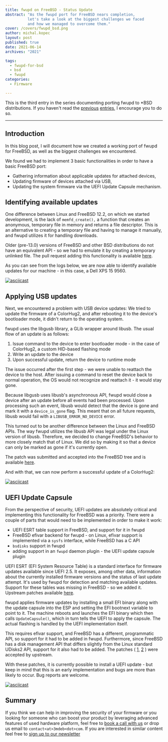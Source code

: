 ```yaml
---
title: fwupd on FreeBSD - Status Update
abstract: "As the fwupd port for FreeBSD nears completion,
          let's take a look at the biggest challenges we faced
          and how we managed to overcome them."
cover: /covers/fwupd_bsd.png
author: michal.kopec
layout: post
published: true
date: 2021-06-14
archives: "2021"

tags:
  - fwupd-for-bsd
  - bsd
  - fwupd
categories:
  - Firmware

---
```


This is the third entry in the series documenting porting fwupd to *BSD
distributions. If you haven't read the
[previous](https://blog.3mdeb.com/2021/2021-02-16-fwupd-compilation-under-freebsd/)
[entries](https://blog.3mdeb.com/2021/2021-03-15-fwupd-bsd-packages-and-ci/),
I encourage you to do so.

---

## Introduction

In this blog post, I will document how we created a working port of fwupd for
FreeBSD, as well as the biggest challenges we encountered.

We found we had to implement 3 basic functionalities in order to have a basic
FreeBSD port:

- Gathering information about applicable updates for attached devices,
- Updating firmware of devices attached via USB,
- Updating the system firmware via the UEFI Update Capsule mechanism.

## Identifying available updates

One difference between Linux and FreeBSD 12.2, on which we started development,
is the lack of `memfd_create(),` a function that creates an anonymous,
temporary file in memory and returns a file descriptor. This is an alternative
to creating a temporary file and having to manage it manually, and fwupd
utilizes it for handling downloads.

Older (pre-13.0) versions of FreeBSD and other BSD distributions do not have an
equivalent API - so we had to emulate it by creating a temporary unlinked file.
The pull request adding this functionality is available
[here](https://github.com/fwupd/fwupd/pull/3279).

As you can see from the logs below, we are now able to identify available
updates for our machine - in this case, a Dell XPS 15 9560.

[![asciicast](https://asciinema.org/a/UJ2RRlo6lvgWfLJE5Mr9uuO2d.svg)](https://asciinema.org/a/UJ2RRlo6lvgWfLJE5Mr9uuO2d)

## Applying USB updates

Next, we encountered a problem with USB device updates: We tried to update
the firmware of a ColorHug2, and after rebooting it to the device's bootloader mode,
it didn't return to the operating system.

fwupd uses the libgusb library, a GLib wrapper around libusb. The usual flow
of an update is as follows:

1. Issue command to the device to enter bootloader mode - in the case of ColorHug2,
a custom HID-based flashing mode
2. Write an update to the device
3. Upon successful update, return the device to runtime mode

The issue occurred after the first step - we were unable to reattach the device to
the host. After issuing a command to reset the device back to normal operation,
the OS would not recognize and reattach it - it would stay gone.

Because libgusb uses libusb's asynchronous API, fwupd would close a
device after an update before all events had been processed. Upon processing
such an event, libusb would detect that the device is gone and mark it with
a `device_is_gone` flag. This meant that on all future requests, libusb would
fail with a `LIBUSB_ERROR_NO_DEVICE` error.

This turned out to be another difference between the Linux and FreeBSD APIs.
The way fwupd utilizes the libusb API was legal under the Linux version of
libusb. Therefore, we decided to change FreeBSD's behavior to more closely match
that of Linux. We did so by making it so that a device can only be marked as
gone if it's currently open.

The patch was submitted and accepted into the FreeBSD tree and is available
[here](https://cgit.freebsd.org/src/commit/?id=6847ea50196f1a685be408a24f01cb8d407da19c).

And with that, we can now perform a successful update of a ColorHug2:

[![asciicast](https://asciinema.org/a/G2OT5XvMpv9r10Q6qD5rZBbLA.svg)](https://asciinema.org/a/G2OT5XvMpv9r10Q6qD5rZBbLA)

## UEFI Update Capsule

From the perspective of security, UEFI updates are absolutely critical and
implementing this functionality for FreeBSD was a priority. There were a couple
of parts that would need to be implemented in order to make it work:

- UEFI ESRT table support in FreeBSD, and support for it in fwupd
- FreeBSD efivar backend for fwupd - on Linux, efivar support is implemented
via a `sysfs` interface, while FreeBSD has a C API
- `bsdisks` support in fwupd
- adding support in an `fwupd` daemon plugin - the UEFI update capsule plugin

UEFI ESRT (EFI System Resource Table) is a standard interface for firmware
updates available since UEFI 2.5. It exposes, among other data, information
about the currently installed firmware versions and the status of last
update attempt. It's used by fwupd for detection and matching available
updates. Support for these tables was missing in FreeBSD - so we added it.
Upstream patches available [here](https://reviews.freebsd.org/D30104).

fwupd applies firmware updates by installing a small EFI binary along with the
update capsule into the ESP and setting the EFI bootnext variable to point to it.
The machine reboots and launches the EFI binary which then calls
`UpdateCapsule()`, which in turn tells the UEFI to apply the capsule. The
actual flashing is handled by the UEFI implementation itself.

This requires efivar support, and FreeBSD has a different, programmatic
API, so support for it had to be added in fwupd. Furthermore, since FreeBSD has
a disk management API that differs slightly from the Linux standard UDisks2 API,
support for it also had to be added. The patches (
[1](https://github.com/fwupd/fwupd/pull/3330),
[2](https://github.com/fwupd/fwupd/pull/3318)
) were accepted by upstream.

With these patches, it is currently possible to install a UEFI update - but
keep in mind that this is an early implementation and bugs are more than likely
to occur. Bug reports are welcome.

[![asciicast](https://asciinema.org/a/EG2W6t13jeyxyoQIxzc4dmgeQ.svg)](https://asciinema.org/a/EG2W6t13jeyxyoQIxzc4dmgeQ)

## Summary

If you think we can help in improving the security of your firmware or you
looking for someone who can boost your product by leveraging advanced features
of used hardware platform, feel free to [book a call with us](https://calendly.com/3mdeb/consulting-remote-meeting)
or drop us email to `contact<at>3mdeb<dot>com`. If you are interested in similar
content feel free to [sign up to our newsletter](http://eepurl.com/doF8GX)
